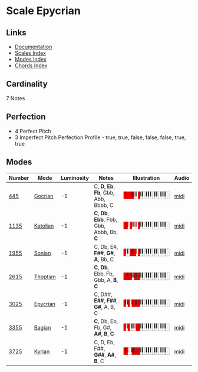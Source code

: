 # Scale Epycrian

## Links

- [Documentation](README.md)
- [Scales Index](Scales.md)
- [Modes Index](Modes.md)
- [Chords Index](Chords.md)

## Cardinality

7 Notes

## Perfection

- 4 Perfect Pitch
- 3 Imperfect Pitch
Perfection Profile - true, true, false, false, false, true, true

## Modes

| Number | Mode | Luminosity | Notes | Illustration | Audio |
|--------|------|------------|-------|--------------|-------|
| [445](https://ianring.com/musictheory/scales/445) | [Gocrian](ModeGocrian.md) | -1 | C, **D**, **Eb**, **Fb**, Gbb, Abb, Bbbb, C | ![CNaturalGocrian](ModeCNaturalGocrian.png) | [midi](https://github.com/edipermadi/music/blob/main/docs/ModeCNaturalGocrian.mid?raw=true) | 
| [1135](https://ianring.com/musictheory/scales/1135) | [Katolian](ModeKatolian.md) | -1 | **C**, **Db**, **Ebb**, Fbb, Gbb, Abbb, Bb, **C** | ![CNaturalKatolian](ModeCNaturalKatolian.png) | [midi](https://github.com/edipermadi/music/blob/main/docs/ModeCNaturalKatolian.mid?raw=true) | 
| [1955](https://ianring.com/musictheory/scales/1955) | [Sonian](ModeSonian.md) | -1 | C, Db, E#, **F##**, **G#**, **A**, Bb, C | ![CNaturalSonian](ModeCNaturalSonian.png) | [midi](https://github.com/edipermadi/music/blob/main/docs/ModeCNaturalSonian.mid?raw=true) | 
| [2615](https://ianring.com/musictheory/scales/2615) | [Thoptian](ModeThoptian.md) | -1 | **C**, **Db**, Ebb, Fb, Gbb, A, **B**, **C** | ![CNaturalThoptian](ModeCNaturalThoptian.png) | [midi](https://github.com/edipermadi/music/blob/main/docs/ModeCNaturalThoptian.mid?raw=true) | 
| [3025](https://ianring.com/musictheory/scales/3025) | [Epycrian](ModeEpycrian.md) | -1 | C, D##, **E##**, **F##**, **G#**, A, B, C | ![CNaturalEpycrian](ModeCNaturalEpycrian.png) | [midi](https://github.com/edipermadi/music/blob/main/docs/ModeCNaturalEpycrian.mid?raw=true) | 
| [3355](https://ianring.com/musictheory/scales/3355) | [Bagian](ModeBagian.md) | -1 | **C**, Db, Eb, Fb, G#, **A#**, **B**, **C** | ![CNaturalBagian](ModeCNaturalBagian.png) | [midi](https://github.com/edipermadi/music/blob/main/docs/ModeCNaturalBagian.mid?raw=true) | 
| [3725](https://ianring.com/musictheory/scales/3725) | [Kyrian](ModeKyrian.md) | -1 | C, D, Eb, F##, **G##**, **A#**, **B**, C | ![CNaturalKyrian](ModeCNaturalKyrian.png) | [midi](https://github.com/edipermadi/music/blob/main/docs/ModeCNaturalKyrian.mid?raw=true) | 
